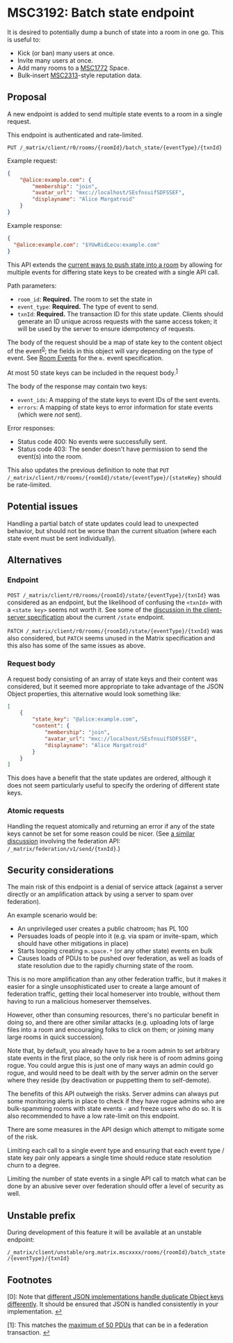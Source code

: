 # MSC3192: Batch state endpoint

It is desired to potentially dump a bunch of state into a room  in one go. This
is useful to:

* Kick (or ban) many users at once.
* Invite many users at once.
* Add many rooms to a [MSC1772](https://github.com/matrix-org/matrix-doc/pull/1772) Space.
* Bulk-insert [MSC2313](https://github.com/matrix-org/matrix-doc/pull/2313)-style reputation data.

## Proposal

A new endpoint is added to send multiple state events to a room in a single request.

This endpoint is authenticated and rate-limited.

`PUT /_matrix/client/r0/rooms/{roomId}/batch_state/{eventType}/{txnId}`

Example request:

```json
{
    "@alice:example.com": {
        "membership": "join",
        "avatar_url": "mxc://localhost/SEsfnsuifSDFSSEF",
        "displayname": "Alice Margatroid"
    }
}
```

Example response:

```json
{
  "@alice:example.com": "$YUwRidLecu:example.com"
}
```

This API extends the [current ways to push state into a room](https://matrix.org/docs/spec/client_server/latest#sending-events-to-a-room) by allowing for multiple events for differing state keys to be created with a single API call.

Path parameters:

* `room_id`: **Required.** The room to set the state in
* `event_type`: **Required.** The type of event to send.
* `txnId`: **Required.** The transaction ID for this state update. Clients should
  generate an ID unique across requests with the same access token; it will be
  used by the server to ensure idempotency of requests.

The body of the request should be a map of state key to the content object of the
event<sup id="a0">[0](#f0)</sup>; the fields in this object will vary depending
on the type of event. See [Room Events](https://matrix.org/docs/spec/client_server/latest#room-events)
for the `m.` event specification.

At most 50 state keys can be included in the request body.<sup id="a1">[1](#f1)</sup>

The body of the response may contain two keys:

* `event_ids`: A mapping of the state keys to event IDs of the sent events.
* `errors`: A mapping of state keys to error information for state events (which
  were *not* sent).

Error responses:

* Status code 400: No events were successfully sent.
* Status code 403: The sender doesn't have permission to send the event(s) into
  the room.

This also updates the previous definition to note that
`PUT /_matrix/client/r0/rooms/{roomId}/state/{eventType}/{stateKey}` should be
rate-limited.

## Potential issues

Handling a partial batch of state updates could lead to unexpected behavior, but
should not be worse than the current situation (where each state event must be
sent individually).

## Alternatives

### Endpoint

`POST /_matrix/client/r0/rooms/{roomId}/state/{eventType}/{txnId}` was considered
as an endpoint, but the likelihood of confusing the `<txnId>` with a
`<state key>` seems not worth it. See some of the
[discussion in the client-server specification](https://matrix.org/docs/spec/client_server/latest#put-matrix-client-r0-rooms-roomid-state-eventtype-statekey)
about the current `/state` endpoint.

`PATCH /_matrix/client/r0/rooms/{roomId}/state/{eventType}/{txnId}` was also
considered, but `PATCH` seems unused in the Matrix specification and this also
has some of the same issues as above.

### Request body

A request body consisting of an array of state keys and their content was
considered, but it seemed more appropriate to take advantage of the JSON Object
properties, this alternative would look something like:

```json
[
    {
        "state_key": "@alice:example.com",
        "content": {
            "membership": "join",
            "avatar_url": "mxc://localhost/SEsfnsuifSDFSSEF",
            "displayname": "Alice Margatroid"
        }
    }
]
```

This does have a benefit that the state updates are ordered, although it does not
seem particularly useful to specify the ordering of different state keys.

### Atomic requests

Handling the request atomically and returning an error if any of the state keys
cannot be set for some reason could be nicer. (See [a similar discussion](https://github.com/matrix-org/synapse/issues/7543)
involving the federation API: `/_matrix/federation/v1/send/{txnId}`.)

## Security considerations

The main risk of this endpoint is a denial of service attack (against a server
directly or an amplification attack by using a server to spam over federation).

An example scenario would be:

* An unprivileged user creates a public chatroom; has PL 100
* Persuades loads of people into it (e.g. via spam or invite-spam, which should
  have other mitigations in place)
* Starts looping creating `m.space.*` (or any other state) events en bulk
* Causes loads of PDUs to be pushed over federation, as well as loads of state
  resolution due to the rapidly churning state of the room.

This is no more amplification than any other federation traffic, but it makes it
easier for a single unsophisticated user to create a large amount of federation
traffic, getting their local homeserver into trouble, without them having to run
a malicious homeserver themselves.

However, other than consuming resources, there's no particular benefit in doing
so, and there are other similar attacks (e.g. uploading lots of large files into
a room and encouraging folks to click on them; or joining many large rooms in
quick succession).

Note that, by default, you already have to be a room admin to set arbitrary state
events in the first place, so the only risk here is of room admins going rogue.
You could argue this is just one of many ways an admin could go rogue, and would
need to be dealt with by the server admin on the server where they reside (by
deactivation or puppetting them to self-demote).

The benefits of this API outweigh the risks. Server admins can always put some
monitoring alerts in place to check if they have rogue admins who are
bulk-spamming rooms with state events - and freeze users who do so. It is also
recommended to have a low rate-limit on this endpoint.

There are some measures in the API design which attempt to mitigate some of the
risk.

Limiting each call to a single event type and ensuring that each event type /
state key pair only appears a single time should reduce state resolution churn
to a degree.

Limiting the number of state events in a single API call to match what can be
done by an abusive sever over federation should offer a level of security as
well.

## Unstable prefix

During development of this feature it will be available at an unstable endpoint:

`/_matrix/client/unstable/org.matrix.mscxxxx/rooms/{roomId}/batch_state/{eventType}/{txnId}`

## Footnotes

<a id="f0"/>[0]: Note that
[different JSON implementations handle duplicate Object keys differently](https://labs.bishopfox.com/tech-blog/an-exploration-of-json-interoperability-vulnerabilities).
It should be ensured that JSON is handled consistently in your implementation. [↩](#a0)

<a id="f1"/>[1]: This matches the [maximum of 50 PDUs](https://matrix.org/docs/spec/server_server/latest#put-matrix-federation-v1-send-txnid)
that can be in a federation transaction. [↩](#a1)
